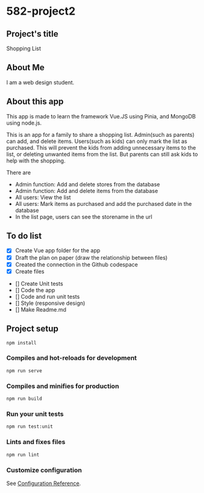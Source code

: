 # 582-project2

## Project's title

Shopping List

## About Me

I am a web design student.

## About this app

This app is made to learn the framework Vue.JS using Pinia, and MongoDB using node.js.

This is an app for a family to share a shopping list. Admin(such as parents) can add, and delete items. Users(such as kids) can only mark the list as purchased. This will prevent the kids from adding unnecessary items to the list, or deleting unwanted items from the list. But parents can still ask kids to help with the shopping.

There are

- Admin function: Add and delete stores from the database
- Admin function: Add and delete items from the database
- All users: View the list
- All users: Mark items as purchased and add the purchased date in the database
- In the list page, users can see the storename in the url

## To do list

- [x] Create Vue app folder for the app
- [x] Draft the plan on paper (draw the relationship between files)
- [x] Created the connection in the Github codespace
- [x] Create files
- [] Create Unit tests
- [] Code the app
- [] Code and run unit tests
- [] Style (responsive design)
- [] Make Readme.md

## Project setup

```
npm install
```

### Compiles and hot-reloads for development

```
npm run serve
```

### Compiles and minifies for production

```
npm run build
```

### Run your unit tests

```
npm run test:unit
```

### Lints and fixes files

```
npm run lint
```

### Customize configuration

See [Configuration Reference](https://cli.vuejs.org/config/).
